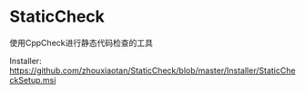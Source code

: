 # StaticCheck
使用CppCheck进行静态代码检查的工具

Installer:
https://github.com/zhouxiaotan/StaticCheck/blob/master/Installer/StaticCheckSetup.msi
